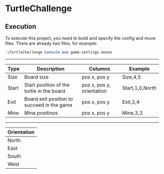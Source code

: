 
# TurtleChallenge

## Execution

To execute this project, you need to build and specify the config and move files.
There are already two files, for example:

```PowerShell
.\TurtleChallenge.Console.exe game-settings moves
```
---
| Type | Description | Columns | Example
|--|--|--|--|
| Size | Board size | pos x, pos y | Size,4,5
| Start| Start position of the turtle in the board | pos x, pos y, orientation | Start,1,0,North
| Exit | Board exit position to succeed in the game | pos x, pos y | Exit,2,4
| Mine | Mine positinos | pos x, pos y | Mine,3,3

---

|Orientation|
|--|
| North |
| East |
| South |
| West|
